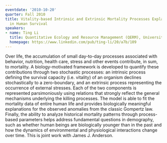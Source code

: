 ```yaml
---
eventdate: '2010-10-20'
quarter: Fall 2010
title: Vitality-based Intrinsic and Extrinsic Mortality Processes Explain Patterns
  in Human Survival
speakers:
- name: Ting Li
  title: Quantitative Ecology and Resource Management (QERM), University of Washington
  homepage: https://www.linkedin.com/pub/ting-li/20/a7b/109
---
```

Over life, the accumulation of small day-to-day processes associated with behavior, nutrition, health care, stress and other events contribute, in sum, to mortality. A biology-motivated framework is developed to quantify these contributions through two stochastic processes: an intrinsic process defining the survival capacity (i.e. vitality) of an organism declines stochastically to a zero-boundary, and an extrinsic process representing the occurrence of external stresses. Each of the two components is represented parsimoniously using relations that strongly reflect the general mechanisms underlying the killing processes. The model is able to fit the mortality data of entire human life and provides biologically meaningful explanations for the observed anomalies from the classic Gompertz law. Finally, the ability to analyze historical mortality patterns through process-based parameters helps address fundamental questions in demography, such as whether human beings are biologically younger than in the past and how the dynamics of environmental and physiological interactions change over time. This is joint work with James J. Anderson.
